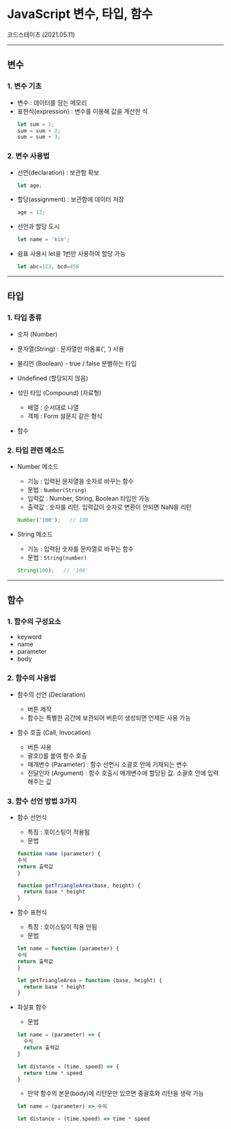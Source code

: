 # JavaScript 변수, 타입, 함수
코드스테이츠 (2021.05.11)

***

## 변수

### 1. 변수 기초
- 변수 : 데이터를 담는 메모리
- 표현식(expression) : 변수를 이용해 값을 계산한 식
  ```js
  let sum = 1;
  sum = sum + 2;
  sum = sum + 3;
  ```

### 2. 변수 사용법
- 선언(declaration) : 보관함 확보
  ```js
  let age;
  ```
- 할당(assignment) : 보관함에 데이터 저장
  ```js
  age = 12;
  ```
- 선언과 할당 도시
  ```js
  let name = 'kim';
  ```
- 쉼표 사용시 let을 1번만 사용하여 할당 가능
  ```js
  let abc=123, bcd=456
  ```

***

## 타입

### 1. 타입 종류

- 숫자 (Number)

- 문자열(String) : 문자열만 따옴표(‘, ‘) 사용

- 불리언 (Boolean) - true / false 분별하는 타입

- Undefined (할당되지 않음)

- 섞인 타입 (Compound) (자료형)
  - 배열 : 순서대로 나열
  - 객체 : Form 설문지 같은 형식
  
- 함수

### 2. 타입 관련 메소드

- Number 메소드
  - 기능 : 입력된 문자열을 숫자로 바꾸는 함수
  - 문법 : ```Number(String)```
  - 입력값 : Number, String, Boolean 타입만 가능
  - 출력값 : 숫자를 리턴. 입력값이 숫자로 변환이 안되면 NaN을 리턴
  ```js
  Number('100');   // 100
  ```

- String 메소드
  - 기능 : 입력된 숫자를 문자열로 바꾸는 함수
  - 문법 : ```String(number)```
  ```js
  String(100);   // '100'
  ```

***

## 함수

### 1. 함수의 구성요소
- keyword
- name
- parameter
- body

### 2. 함수의 사용법
- 함수의 선언 (Declaration)
  - 버튼 제작
  - 함수는 특별한 공간에 보관되어 버튼이 생성되면 언제든 사용 가능

- 함수 호출 (Call, Invocation)
  - 버튼 사용
  - 괄호()를 붙여 함수 호출
  - 매개변수 (Parameter) : 함수 선언시 소괄호 안에 기재되는 변수
  - 전달인자 (Argument) : 함수 호출시 매개변수에 할당된 값. 소괄호 안에 입력해주는 값

### 3. 함수 선언 방법 3가지

- 함수 선언식
  - 특징 : 호이스팅이 적용됨
  - 문법
  ```js
  function name (parameter) {
  수식
  return 출력값
  }
  ```
  ```js
  function getTriangleArea(base, height) {
    return base * height
  }
  ```

- 함수 표현식
  - 특징 : 호이스팅이 적용 안됨
  - 문법
  ```js
  let name = function (parameter) {
  수식
  return 출력값
  }
  ```
  ```js
  let getTriangleArea = function (base, height) {
    return base * height
  }
  ```
  
- 화살표 함수
  - 문법
  ```js
  let name = (parameter) => {
    수식
    return 출력값
  }
  ```
  ```js
  let distance = (time, speed) => {
    return time * speed
  }
  ```

  - 만약 함수의 본문(body)에 리턴문만 있으면 중괄호와 리턴을 생략 가능
  ```js
  let name = (parameter) => 수식
  ```
  ```js
  let distance = (time,speed) => time * speed
  ```
